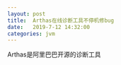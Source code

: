 ```yaml
---
layout: post
title:  Arthas在线诊断工具不停机修bug
date:   2019-7-12 14:32:00
categories: jvm
---
```

Arthas是阿里巴巴开源的诊断工具

